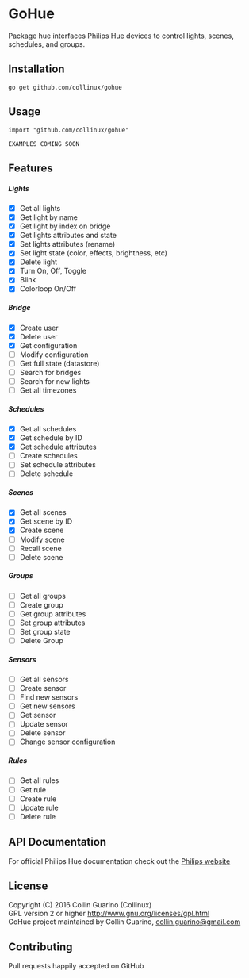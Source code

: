 # GoHue
Package hue interfaces Philips Hue devices to control lights, scenes, schedules, and groups.

## Installation
```
go get github.com/collinux/gohue
```

## Usage
```
import "github.com/collinux/gohue"

EXAMPLES COMING SOON
```

## Features
##### Lights
- [x] Get all lights
- [x] Get light by name
- [x] Get light by index on bridge
- [x] Get lights attributes and state
- [x] Set lights attributes (rename)
- [x] Set light state (color, effects, brightness, etc)
- [x] Delete light
- [x] Turn On, Off, Toggle
- [x] Blink
- [x] Colorloop On/Off

##### Bridge
- [x] Create user
- [x] Delete user
- [x] Get configuration
- [ ] Modify configuration
- [ ] Get full state (datastore)
- [ ] Search for bridges
- [ ] Search for new lights
- [ ] Get all timezones

##### Schedules
- [x] Get all schedules
- [x] Get schedule by ID
- [x] Get schedule attributes
- [ ] Create schedules
- [ ] Set schedule attributes
- [ ] Delete schedule

##### Scenes
- [x] Get all scenes
- [x] Get scene by ID
- [x] Create scene
- [ ] Modify scene
- [ ] Recall scene
- [ ] Delete scene

##### Groups
- [ ] Get all groups
- [ ] Create group
- [ ] Get group attributes
- [ ] Set group attributes
- [ ] Set group state
- [ ] Delete Group

##### Sensors
- [ ] Get all sensors
- [ ] Create sensor
- [ ] Find new sensors
- [ ] Get new sensors
- [ ] Get sensor
- [ ] Update sensor
- [ ] Delete sensor
- [ ] Change sensor configuration

##### Rules
- [ ] Get all rules
- [ ] Get rule
- [ ] Create rule
- [ ] Update rule
- [ ] Delete rule

## API Documentation
For official Philips Hue documentation check out the [Philips website](http://www.developers.meethue.com/philips-hue-api)

## License
Copyright (C) 2016 Collin Guarino (Collinux)  
GPL version 2 or higher http://www.gnu.org/licenses/gpl.html  
GoHue project maintained by Collin Guarino, collin.guarino@gmail.com

## Contributing  
Pull requests happily accepted on GitHub
